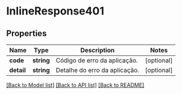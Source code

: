 # InlineResponse401

## Properties
Name | Type | Description | Notes
------------ | ------------- | ------------- | -------------
**code** | **string** | Código de erro da aplicação. | [optional] 
**detail** | **string** | Detalhe do erro da aplicação. | [optional] 

[[Back to Model list]](../README.md#documentation-for-models) [[Back to API list]](../README.md#documentation-for-api-endpoints) [[Back to README]](../README.md)


